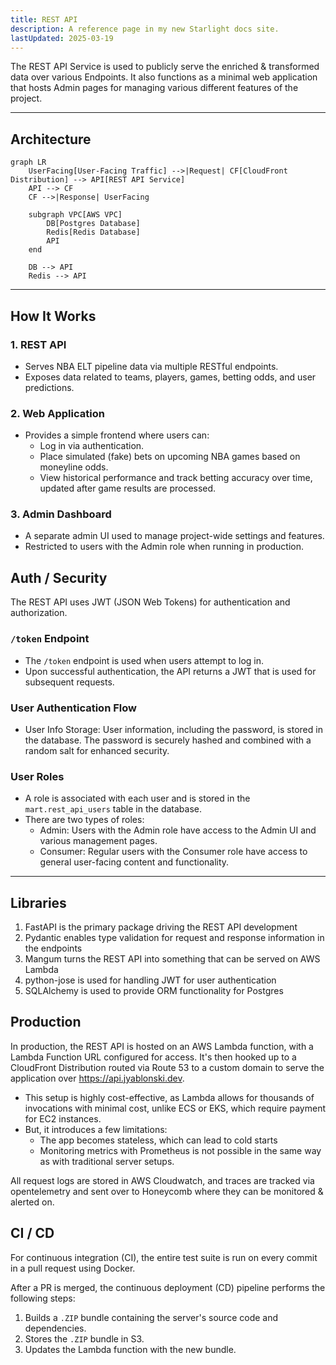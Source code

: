 ```yaml
---
title: REST API
description: A reference page in my new Starlight docs site.
lastUpdated: 2025-03-19
---
```


The REST API Service is used to publicly serve the enriched & transformed data over various Endpoints. It also functions as a minimal web application that hosts Admin pages for managing various different features of the project.

---
## Architecture

``` mermaid
graph LR
    UserFacing[User-Facing Traffic] -->|Request| CF[CloudFront Distribution] --> API[REST API Service]
    API --> CF
    CF -->|Response| UserFacing

    subgraph VPC[AWS VPC]
        DB[Postgres Database]
        Redis[Redis Database]
        API
    end

    DB --> API
    Redis --> API

```
---

## How It Works

### 1. REST API
- Serves NBA ELT pipeline data via multiple RESTful endpoints.
- Exposes data related to teams, players, games, betting odds, and user predictions.

### 2. Web Application
- Provides a simple frontend where users can:
  - Log in via authentication.
  - Place simulated (fake) bets on upcoming NBA games based on moneyline odds.
  - View historical performance and track betting accuracy over time, updated after game results are processed.

### 3. Admin Dashboard
- A separate admin UI used to manage project-wide settings and features.
- Restricted to users with the Admin role when running in production.


## Auth / Security

The REST API uses JWT (JSON Web Tokens) for authentication and authorization.

### `/token` Endpoint
- The `/token` endpoint is used when users attempt to log in.
- Upon successful authentication, the API returns a JWT that is used for subsequent requests.

### User Authentication Flow
- User Info Storage: User information, including the password, is stored in the database. The password is securely hashed and combined with a random salt for enhanced security.
  
### User Roles
- A role is associated with each user and is stored in the `mart.rest_api_users` table in the database.
- There are two types of roles:
  - Admin: Users with the Admin role have access to the Admin UI and various management pages.
  - Consumer: Regular users with the Consumer role have access to general user-facing content and functionality.

---
## Libraries

1. FastAPI is the primary package driving the REST API development
2. Pydantic enables type validation for request and response information in the endpoints
3. Mangum turns the REST API into something that can be served on AWS Lambda
4. python-jose is used for handling JWT for user authentication
5. SQLAlchemy is used to provide ORM functionality for Postgres

## Production

In production, the REST API is hosted on an AWS Lambda function, with a Lambda Function URL configured for access. It's then hooked up to a CloudFront Distribution routed via Route 53 to a custom domain to serve the application over https://api.jyablonski.dev.

- This setup is highly cost-effective, as Lambda allows for thousands of invocations with minimal cost, unlike ECS or EKS, which require payment for EC2 instances.
- But, it introduces a few limitations:
    - The app becomes stateless, which can lead to cold starts
    - Monitoring metrics with Prometheus is not possible in the same way as with traditional server setups.

All request logs are stored in AWS Cloudwatch, and traces are tracked via opentelemetry and sent over to Honeycomb where they can be monitored & alerted on.

## CI / CD

For continuous integration (CI), the entire test suite is run on every commit in a pull request using Docker.

After a PR is merged, the continuous deployment (CD) pipeline performs the following steps:

1. Builds a `.ZIP` bundle containing the server's source code and dependencies.
2. Stores the `.ZIP` bundle in S3.
3. Updates the Lambda function with the new bundle.
